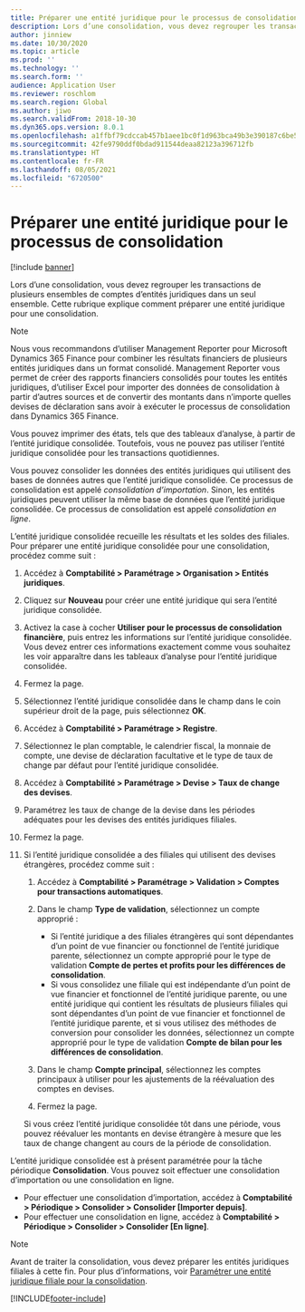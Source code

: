 ```yaml
---
title: Préparer une entité juridique pour le processus de consolidation
description: Lors d’une consolidation, vous devez regrouper les transactions de plusieurs ensembles de comptes d’entités juridiques dans un seul ensemble. Cette rubrique explique comment préparer une entité juridique pour une consolidation.
author: jinniew
ms.date: 10/30/2020
ms.topic: article
ms.prod: ''
ms.technology: ''
ms.search.form: ''
audience: Application User
ms.reviewer: roschlom
ms.search.region: Global
ms.author: jiwo
ms.search.validFrom: 2018-10-30
ms.dyn365.ops.version: 8.0.1
ms.openlocfilehash: a1ffbf79cdccab457b1aee1bc0f1d963bca49b3e390187c6be5da475f278a3d8
ms.sourcegitcommit: 42fe9790ddf0bdad911544deaa82123a396712fb
ms.translationtype: HT
ms.contentlocale: fr-FR
ms.lasthandoff: 08/05/2021
ms.locfileid: "6720500"
---
```

# <a name="prepare-a-legal-entity-for-the-consolidation-process"></a>Préparer une entité juridique pour le processus de consolidation

[!include [banner](../includes/banner.md)]

Lors d’une consolidation, vous devez regrouper les transactions de plusieurs ensembles de comptes d’entités juridiques dans un seul ensemble. Cette rubrique explique comment préparer une entité juridique pour une consolidation.

> [!NOTE]
> Nous vous recommandons d’utiliser Management Reporter pour Microsoft Dynamics 365 Finance pour combiner les résultats financiers de plusieurs entités juridiques dans un format consolidé. Management Reporter vous permet de créer des rapports financiers consolidés pour toutes les entités juridiques, d’utiliser Excel pour importer des données de consolidation à partir d’autres sources et de convertir des montants dans n’importe quelles devises de déclaration sans avoir à exécuter le processus de consolidation dans Dynamics 365 Finance.

Vous pouvez imprimer des états, tels que des tableaux d’analyse, à partir de l’entité juridique consolidée. Toutefois, vous ne pouvez pas utiliser l’entité juridique consolidée pour les transactions quotidiennes.

Vous pouvez consolider les données des entités juridiques qui utilisent des bases de données autres que l’entité juridique consolidée. Ce processus de consolidation est appelé *consolidation d’importation*. Sinon, les entités juridiques peuvent utiliser la même base de données que l’entité juridique consolidée. Ce processus de consolidation est appelé *consolidation en ligne*.

L’entité juridique consolidée recueille les résultats et les soldes des filiales. Pour préparer une entité juridique consolidée pour une consolidation, procédez comme suit :

1. Accédez à **Comptabilité \> Paramétrage \> Organisation \> Entités juridiques**.
2. Cliquez sur **Nouveau** pour créer une entité juridique qui sera l’entité juridique consolidée.
3. Activez la case à cocher **Utiliser pour le processus de consolidation financière**, puis entrez les informations sur l’entité juridique consolidée. Vous devez entrer ces informations exactement comme vous souhaitez les voir apparaître dans les tableaux d’analyse pour l’entité juridique consolidée.
4. Fermez la page.
5. Sélectionnez l’entité juridique consolidée dans le champ dans le coin supérieur droit de la page, puis sélectionnez **OK**.
6. Accédez à **Comptabilité \> Paramétrage \> Registre**.
7. Sélectionnez le plan comptable, le calendrier fiscal, la monnaie de compte, une devise de déclaration facultative et le type de taux de change par défaut pour l’entité juridique consolidée. 
8. Accédez à **Comptabilité \> Paramétrage \> Devise \> Taux de change des devises**.
9. Paramétrez les taux de change de la devise dans les périodes adéquates pour les devises des entités juridiques filiales.
10. Fermez la page.
11. Si l’entité juridique consolidée a des filiales qui utilisent des devises étrangères, procédez comme suit :

    1. Accédez à **Comptabilité \> Paramétrage \> Validation \> Comptes pour transactions automatiques**.
    2. Dans le champ **Type de validation**, sélectionnez un compte approprié :

        - Si l’entité juridique a des filiales étrangères qui sont dépendantes d’un point de vue financier ou fonctionnel de l’entité juridique parente, sélectionnez un compte approprié pour le type de validation **Compte de pertes et profits pour les différences de consolidation**.
        - Si vous consolidez une filiale qui est indépendante d’un point de vue financier et fonctionnel de l’entité juridique parente, ou une entité juridique qui contient les résultats de plusieurs filiales qui sont dépendantes d’un point de vue financier et fonctionnel de l’entité juridique parente, et si vous utilisez des méthodes de conversion pour consolider les données, sélectionnez un compte approprié pour le type de validation **Compte de bilan pour les différences de consolidation**.

    3. Dans le champ **Compte principal**, sélectionnez les comptes principaux à utiliser pour les ajustements de la réévaluation des comptes en devises.
    4. Fermez la page.

    Si vous créez l’entité juridique consolidée tôt dans une période, vous pouvez réévaluer les montants en devise étrangère à mesure que les taux de change changent au cours de la période de consolidation.

L’entité juridique consolidée est à présent paramétrée pour la tâche périodique **Consolidation**. Vous pouvez soit effectuer une consolidation d’importation ou une consolidation en ligne.

- Pour effectuer une consolidation d’importation, accédez à **Comptabilité \> Périodique \> Consolider \> Consolider \[Importer depuis\]**.
- Pour effectuer une consolidation en ligne, accédez à **Comptabilité \> Périodique \> Consolider \> Consolider \[En ligne\]**.

> [!NOTE]
> Avant de traiter la consolidation, vous devez préparer les entités juridiques filiales à cette fin. Pour plus d’informations, voir [Paramétrer une entité juridique filiale pour la consolidation](set-up-subsidiary-company-for-consolidation.md).


[!INCLUDE[footer-include](../../includes/footer-banner.md)]